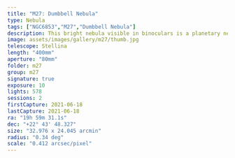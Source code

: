 ```yaml
---
title: "M27: Dumbbell Nebula"
type: Nebula
tags: ["NGC6853","M27","Dumbbell Nebula"]
description: This bright nebula visible in binoculars is a planetary nebula surrounding a white dwarf star.
image: assets/images/gallery/m27/thumb.jpg
telescope: Stellina
length: "400mm"
aperture: "80mm"
folder: m27
group: m27
signature: true
exposure: 10
lights: 578
sessions: 2
firstCapture: 2021-06-18 
lastCapture: 2021-06-18
ra: "19h 59m 31.1s"
dec: "+22° 43' 48.327"
size: "32.976 x 24.045 arcmin"
radius: "0.34 deg"
scale: "0.412 arcsec/pixel"
---
```

